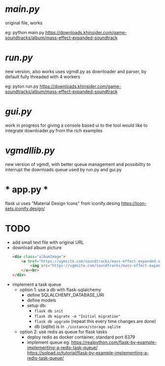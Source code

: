 

# *main.py*
original file, works

eg: 
python main.py https://downloads.khinsider.com/game-soundtracks/album/mass-effect-expanded-soundtrack


# *run.py*
new version, also works
uses vgmdl.py as downloader and parser, by default fully threaded with 4 workers

eg: 
pyton run.py https://downloads.khinsider.com/game-soundtracks/album/mass-effect-expanded-soundtrack

# *gui.py*
work in progress for giving a console based ui to the tool
would like to integrate downloader.py from the rich examples

# *vgmdllib.py*
new version of vgmdl, with better queue management and possibility to interrupt the downloads queue
used by run.py and gui.py

# * app.py *
flask ui
uses "Material Design Icons" from iconify.desing 
https://icon-sets.iconify.design/

# TODO
- add small text file with original URL
- download album picture
    ```html
    <div class="albumImage">
        <a href="https://vgmsite.com/soundtracks/mass-effect-expanded-soundtrack/coverart.jpg" target="_blank">
            <img src="https://vgmsite.com/soundtracks/mass-effect-expanded-soundtrack/thumbs/coverart.jpg">
        </a><br>
    </div>
    ```
- implement a task queue
  - option 1: use a db with flask-sqlalchemy
    - define SQLALCHEMY_DATABASE_URI
    - define models
    - setup db: 
      - `flask db init`
      - `flask db migrate -m "Initial migration"`
      - `flask db upgrade` (repeat this every time changes are done)
      - db (sqlite) is in `./instance/storage.sqlite`
  - option 2: use redis as queue for flask tasks
    - deploy redis as docker container, standard port 6379
    - implement queue eg: https://realpython.com/flask-by-example-implementing-a-redis-task-queue/
                          https://sqlpad.io/tutorial/flask-by-example-implementing-a-redis-task-queue/